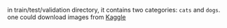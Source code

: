 in train/test/validation directory, it contains two categories: `cats` and `dogs`. one could download images from [Kaggle](https://www.kaggle.com/c/dogs-vs-cats/data)
